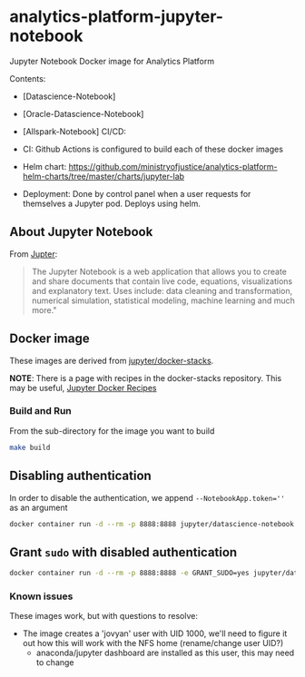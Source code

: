 # analytics-platform-jupyter-notebook

Jupyter Notebook Docker image for Analytics Platform

Contents:

- [Datascience-Notebook]
- [Oracle-Datascience-Notebook]
- [Allspark-Notebook]
CI/CD:

- CI: Github Actions is configured to build each of these docker images 
- Helm chart: <https://github.com/ministryofjustice/analytics-platform-helm-charts/tree/master/charts/jupyter-lab>
- Deployment: Done by control panel when a user requests for themselves a Jupyter pod. Deploys using helm.

## About Jupyter Notebook

From [Jupter](http://jupyter.org):

> The Jupyter Notebook is a web application that allows you to create and share documents that contain live code, equations,
> visualizations and explanatory text. Uses include: data cleaning and transformation, numerical simulation, statistical
> modeling, machine learning and much more."

## Docker image

These images are derived from [jupyter/docker-stacks](https://github.com/jupyter/docker-stacks/blob/master/README.md).

**NOTE**: There is a page with recipes in the docker-stacks repository. This may be useful, [Jupyter Docker Recipes](https://github.com/jupyter/docker-stacks/wiki/Docker-Recipes)

### Build and Run

From the sub-directory for the image you want to build

```bash
make build
```

## Disabling authentication

In order to disable the authentication, we append `--NotebookApp.token=''` as an argument

```bash
docker container run -d --rm -p 8888:8888 jupyter/datascience-notebook start.sh jupyter lab --NotebookApp.token=''
```

## Grant `sudo` with disabled authentication

```bash
docker container run -d --rm -p 8888:8888 -e GRANT_SUDO=yes jupyter/datascience-notebook start.sh jupyter lab --NotebookApp.token=''
```

### Known issues

These images work, but with questions to resolve:

- The image creates a 'jovyan' user with UID 1000, we'll need to figure it out how this will work with the NFS home (rename/change user UID?)
  - anaconda/jupyter dashboard are installed as this user, this may need to change
